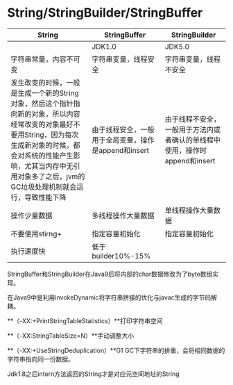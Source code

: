 # String/StringBuilder/StringBuffer

| String                                                       | StringBuffer                                         | StringBuilder                                                |
| ------------------------------------------------------------ | ---------------------------------------------------- | ------------------------------------------------------------ |
|                                                              | JDK1.0                                               | JDK5.0                                                       |
| 字符串常量，内容不可变                                       | 字符串变量，线程安全                                 | 字符串变量，线程不安全                                       |
| 发生改变的时候，一般是生成一个新的String对象，然后这个指针指向新的对象，所以内容经常改变的对象最好不要用String，因为每次生成新对象的时候，都会对系统的性能产生影响，尤其当内存中无引用对象多了之后，jvm的GC垃圾处理机制就会运行，导致性能下降 | 由于线程安全，一般用于全局变量，操作是append和insert | 由于线程不安全，一般用于方法内或者确认的单线程中使用，操作时append和insert |
| 操作少量数据                                                 | 多线程操作大量数据                                   | 单线程操作大量数据                                           |
| 不要使用stirng+                                              | 指定容量初始化                                       | 指定容量初始化                                               |
| 执行速度快                                                   | 低于builder10%-15%                                   |                                                              |

StringBuffer和StringBuilder在Java9后将内部的char数据修改为了byte数组实现。

在Java9中是利用InvokeDynamic将字符串拼接的优化与javac生成的字节码解耦。

**（-XX:+PrintStringTableStatistics）**打印字符串空间

**（-XX:StringTableSize=N）**手动调整大小

**（-XX:+UseStringDeduplication）**G1 GC下字符串的排重，会将相同数据的字符串指向同一份数据。

Jdk1.8之后intern方法返回的String才是对应元空间地址的String

